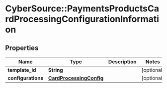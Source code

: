 # CyberSource::PaymentsProductsCardProcessingConfigurationInformation

## Properties
Name | Type | Description | Notes
------------ | ------------- | ------------- | -------------
**template_id** | **String** |  | [optional] 
**configurations** | [**CardProcessingConfig**](CardProcessingConfig.md) |  | [optional] 


